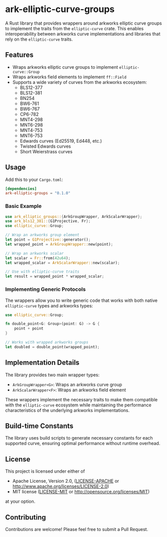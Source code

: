 # ark-elliptic-curve-groups

A Rust library that provides wrappers around arkworks elliptic curve groups to implement the traits from the `elliptic-curve` crate. This enables interoperability between arkworks curve implementations and libraries that rely on the `elliptic-curve` traits.

## Features

- Wraps arkworks elliptic curve groups to implement `elliptic-curve::Group`
- Wraps arkworks field elements to implement `ff::Field`
- Supports a wide variety of curves from the arkworks ecosystem:
  - BLS12-377
  - BLS12-381
  - BN254
  - BW6-761
  - BW6-767
  - CP6-782
  - MNT4-298
  - MNT6-298
  - MNT4-753
  - MNT6-753
  - Edwards curves (Ed25519, Ed448, etc.)
  - Twisted Edwards curves
  - Short Weierstrass curves

## Usage

Add this to your `Cargo.toml`:

```toml
[dependencies]
ark-elliptic-groups = "0.1.0"
```

### Basic Example

```rust
use ark_elliptic_groups::{ArkGroupWrapper, ArkScalarWrapper};
use ark_bls12_381::{G1Projective, Fr};
use elliptic_curve::Group;

// Wrap an arkworks group element
let point = G1Projective::generator();
let wrapped_point = ArkGroupWrapper::new(point);

// Wrap an arkworks scalar
let scalar = Fr::from(42u64);
let wrapped_scalar = ArkScalarWrapper::new(scalar);

// Use with elliptic-curve traits
let result = wrapped_point * wrapped_scalar;
```

### Implementing Generic Protocols

The wrappers allow you to write generic code that works with both native `elliptic-curve` types and arkworks types:

```rust
use elliptic_curve::Group;

fn double_point<G: Group>(point: G) -> G {
    point + point
}

// Works with wrapped arkworks groups
let doubled = double_point(wrapped_point);
```

## Implementation Details

The library provides two main wrapper types:

- `ArkGroupWrapper<G>`: Wraps an arkworks curve group
- `ArkScalarWrapper<F>`: Wraps an arkworks field element

These wrappers implement the necessary traits to make them compatible with the `elliptic-curve` ecosystem while maintaining the performance characteristics of the underlying arkworks implementations.

## Build-time Constants

The library uses build scripts to generate necessary constants for each supported curve, ensuring optimal performance without runtime overhead.

## License

This project is licensed under either of

- Apache License, Version 2.0, ([LICENSE-APACHE](LICENSE-APACHE) or http://www.apache.org/licenses/LICENSE-2.0)
- MIT license ([LICENSE-MIT](LICENSE-MIT) or http://opensource.org/licenses/MIT)

at your option.

## Contributing

Contributions are welcome! Please feel free to submit a Pull Request.
